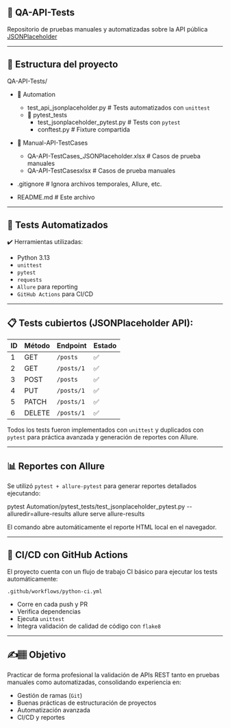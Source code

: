 ## 🧪 QA-API-Tests
Repositorio de pruebas manuales y automatizadas sobre la API pública [JSONPlaceholder](https://jsonplaceholder.typicode.com)

---

## 📁 Estructura del proyecto

QA-API-Tests/
- 📂 Automation
  - test_api_jsonplaceholder.py                 # Tests automatizados con `unittest`
   - 📂 pytest_tests
      - test_jsonplaceholder_pytest.py         # Tests con `pytest`
      - conftest.py                            # Fixture compartida

- 📂 Manual-API-TestCases
  - QA-API-TestCases_JSONPlaceholder.xlsx      # Casos de prueba manuales
   - QA-API-TestCasesxlsx                       # Casos de prueba manuales

- .gitignore                                     # Ignora archivos temporales, Allure, etc.
- README.md                                      # Este archivo

---

## 🧪 Tests Automatizados

✔️ Herramientas utilizadas:
- Python 3.13
- `unittest`
- `pytest`
- `requests`
- `Allure` para reporting
- `GitHub Actions` para CI/CD

---

## 📋 Tests cubiertos (JSONPlaceholder API):

| ID | Método | Endpoint                                       | Estado |
|----|--------|------------------------------------------------|--------|
| 1  | GET    | `/posts`                                       | ✅     |
| 2  | GET    | `/posts/1`                                     | ✅     |
| 3  | POST   | `/posts`                                       | ✅     |
| 4  | PUT    | `/posts/1`                                     | ✅     |
| 5  | PATCH  | `/posts/1`                                     | ✅     |
| 6  | DELETE | `/posts/1`                                     | ✅     |

Todos los tests fueron implementados con `unittest` y duplicados con `pytest` para práctica avanzada y generación de reportes con Allure.

---

## 📊 Reportes con Allure

Se utilizó `pytest + allure-pytest` para generar reportes detallados ejecutando:

pytest Automation/pytest_tests/test_jsonplaceholder_pytest.py --alluredir=allure-results
allure serve allure-results

El comando abre automáticamente el reporte HTML local en el navegador.

---

## 🔁 CI/CD con GitHub Actions
El proyecto cuenta con un flujo de trabajo CI básico para ejecutar los tests automáticamente:

`.github/workflows/python-ci.yml`

- Corre en cada push y PR
- Verifica dependencias
- Ejecuta `unittest`
- Integra validación de calidad de código con `flake8`

---

## ✍️🏽 Objetivo

Practicar de forma profesional la validación de APIs REST tanto en pruebas manuales como automatizadas, consolidando experiencia en:
- Gestión de ramas (`Git`)
- Buenas prácticas de estructuración de proyectos
- Automatización avanzada
- CI/CD y reportes